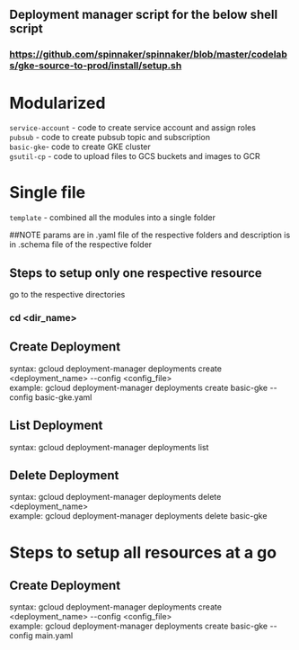 ## Deployment manager script for the below shell script
### https://github.com/spinnaker/spinnaker/blob/master/codelabs/gke-source-to-prod/install/setup.sh

# Modularized <br />
`service-account` - code to create service account and assign roles <br />
`pubsub` - code to create pubsub topic and subscription <br />
`basic-gke`- code to create GKE cluster <br />
`gsutil-cp` - code to upload files to GCS buckets and images to GCR <br />

# Single file
`template` -  combined all the modules into a single folder <br />

##NOTE
params are in .yaml file of the respective folders and description is in .schema file of the respective folder <br />

## Steps to setup only one respective resource

go to the respective directories <br />
### cd <dir_name>

## Create Deployment
syntax: gcloud deployment-manager deployments create <deployment_name> --config <config_file> <br />
example: gcloud deployment-manager deployments create basic-gke --config basic-gke.yaml <br />

## List Deployment
syntax: gcloud deployment-manager deployments list <br />


## Delete Deployment
syntax: gcloud deployment-manager deployments delete <deployment_name> <br />
example: gcloud deployment-manager deployments delete basic-gke <br />

# Steps to setup all resources at a go
## Create Deployment
syntax: gcloud deployment-manager deployments create <deployment_name> --config <config_file> <br />
example: gcloud deployment-manager deployments create basic-gke --config main.yaml <br />
